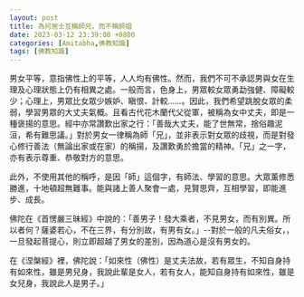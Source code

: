 ```yaml
---
layout: post
title: 為何居士互稱師兄，而不稱師姐
date: 2023-03-12 23:39:00 +0800
categories: [Amitabha,佛教知識]
tags: [佛教知識]
---
```

男女平等，意指佛性上的平等，人人均有佛性。然而，我們不可不承認男與女在生理及心理狀態上仍有相異之處。一般而言，色身上，男眾較女眾勇勐強健、障礙較少；心理上，男眾比女眾少嫉妒、瞋恨、計較……。因此，我們希望跳脫女眾的柔弱，學習男眾的大丈夫氣概。且看古代花木蘭代父從軍，被稱為女中丈夫，即是一種褒揚的意思。經中亦常讚歎出家之行：「善哉大丈夫，能了世無常，捨俗趣泥洹，希有難思議。」對於男女一律稱為師「兄」，並非表示對女眾的歧視，而是對發心修行善法（無論出家或在家）的稱揚，及讚歎勇於擔當的精神。「兄」之一字，亦有表示尊重、恭敬對方的意思。

此外，不使用其他的稱呼，是因「師」這個字，有師法、學習的意思。大眾薰修悉勝進，十地頓超無難事。能與諸上善人聚會一處，見賢思齊，互相學習，即能進步、成長。　

佛陀在《首愣嚴三昧經》中說的：「善男子！發大乘者，不見男女，而有別異。所以者何？薩婆若心，不在三界，有分別故，有男有女。」--對於一般的凡夫俗女，，一旦發起菩提心，則立即超越了男女的差別，因為道心是沒有男女的。

在《涅槃經》裡，佛陀說：「如來性（佛性）是丈夫法故，若有眾生，不知自身持有如來性，雖是男兒身，我說此輩是女人，若有女人，能知自身持有如來性，雖是女兒身，我說此人是男子。」